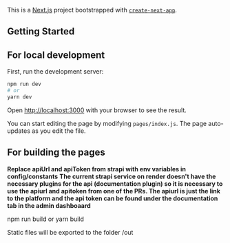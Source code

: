This is a [Next.js](https://nextjs.org/) project bootstrapped with [`create-next-app`](https://github.com/vercel/next.js/tree/canary/packages/create-next-app).

## Getting Started


## For local development

First, run the development server:

```bash
npm run dev
# or
yarn dev
```

Open [http://localhost:3000](http://localhost:3000) with your browser to see the result.

You can start editing the page by modifying `pages/index.js`. The page auto-updates as you edit the file.

## For building the pages

**Replace apiUrl and apiToken from strapi with env variables in config/constants**
**The current strapi service on render doesn't have the necessary plugins for the api (documentation plugin) so it is necessary to use the apiurl and apitoken from one of the PRs. The apiurl is just the link to the platform and the api token can be found under the documentation tab in the admin dashboaard**

npm run build
or
yarn build

Static files will be exported to the folder /out
